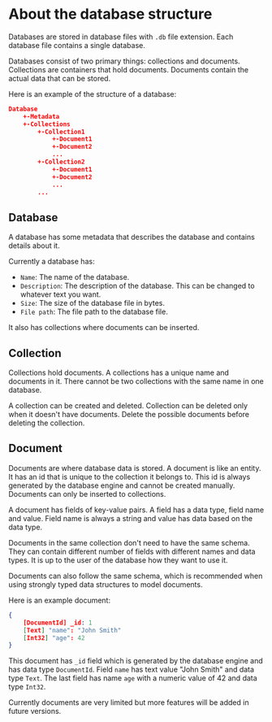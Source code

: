 # About the database structure

Databases are stored in database files with `.db` file extension. Each database file contains a single database.

Databases consist of two primary things: collections and documents. Collections are containers that hold documents. Documents contain the actual data that can be stored.

Here is an example of the structure of a database:

```json
Database
    +-Metadata
    +-Collections
        +-Collection1
            +-Document1
            +-Document2
            ...
        +-Collection2
            +-Document1
            +-Document2
            ...
        ...
```

## Database

A database has some metadata that describes the database and contains details about it.

Currently a database has:

- `Name`: The name of the database.
- `Description`: The description of the database. This can be changed to whatever text you want.
- `Size`: The size of the database file in bytes.
- `File path`: The file path to the database file.

It also has collections where documents can be inserted.

## Collection

Collections hold documents. A collections has a unique name and documents in it. There cannot be two collections with the same name in one database.

A collection can be created and deleted. Collection can be deleted only when it doesn't have documents. Delete the possible documents before deleting the collection.

## Document

Documents are where database data is stored. A document is like an entity. It has an id that is unique to the collection it belongs to. This id is always generated by the database engine and cannot be created manually. Documents can only be inserted to collections.

A document has fields of key-value pairs. A field has a data type, field name and value. Field name is always a string and value has data based on the data type.

Documents in the same collection don't need to have the same schema. They can contain different number of fields with different names and data types. It is up to the user of the database how they want to use it.

Documents can also follow the same schema, which is recommended when using strongly typed data structures to model documents.

Here is an example document:

```json
{
    [DocumentId] _id: 1
    [Text] "name": "John Smith"
    [Int32] "age": 42
}
```

This document has `_id` field which is generated by the database engine and has data type `DocumentId`. Field `name` has text value "John Smith" and data type `Text`. The last field has name `age` with a numeric value of 42 and data type `Int32`.

Currently documents are very limited but more features will be added in future versions.
